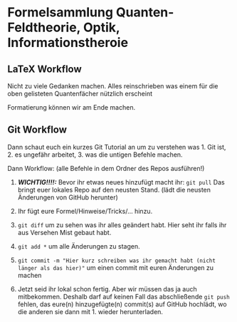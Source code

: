 # Formelsammlung Quanten- Feldtheorie, Optik, Informationstheroie

## LaTeX Workflow

Nicht zu viele Gedanken machen. Alles reinschrieben was einem für die oben gelisteten Quantenfächer nützlich erscheint


Formatierung können wir am Ende machen.

## Git Workflow

Dann schaut euch ein kurzes Git Tutorial an um zu verstehen was 1. Git ist, 2. es ungefähr arbeitet, 3. was die untigen Befehle machen.

Dann Workflow: (alle Befehle in dem Ordner des Repos ausführen!)

1. ***WICHTIG!!!!:*** Bevor ihr etwas neues hinzufügt macht ihr:
   ```git pull``` 
   Das bringt euer lokales Repo auf den neusten Stand. (lädt die neusten Änderungen von GitHub herunter)

2. Ihr fügt eure Formel/Hinweise/Tricks/... hinzu.

3. ```git diff```
   um zu sehen was ihr alles geändert habt. Hier seht ihr falls ihr aus Versehen Mist gebaut habt.

4. ```git add *```
   um alle Änderungen zu stagen.

4. ```git commit -m "Hier kurz schreiben was ihr gemacht habt (nicht länger als das hier)"```
   um einen commit mit euren Änderungen zu machen

5. Jetzt seid ihr lokal schon fertig. Aber wir müssen das ja auch mitbekommen. Deshalb darf auf keinen Fall das abschließende
   ```git push```
   fehlen, das eure(n) hinzugefügte(n) commit(s) auf GitHub hochlädt, wo die anderen sie dann mit 1. wieder herunterladen.
